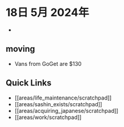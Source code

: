 # 18日 5月 2024年
- 

## moving 
- Vans from GoGet are $130


## Quick Links
- [[areas/life_maintenance/scratchpad]]
- [[areas/sashin_exists/scratchpad]]
- [[areas/acquiring_japanese/scratchpad]]
- [[areas/work/scratchpad]]
